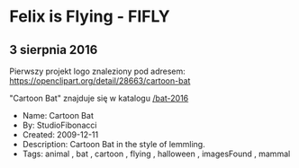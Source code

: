 # Felix is Flying - FIFLY

## 3 sierpnia 2016
Pierwszy projekt logo znaleziony pod adresem:
https://openclipart.org/detail/28663/cartoon-bat

"Cartoon Bat" znajduje się w katalogu [/bat-2016](/bat-2016)

* Name: Cartoon Bat
* By: StudioFibonacci
* Created: 2009-12-11
* Description: Cartoon Bat in the style of lemmling.
* Tags: animal , bat , cartoon , flying , halloween , imagesFound , mammal
